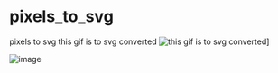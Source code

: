 # pixels_to_svg
pixels to svg
this gif is to svg converted
![this gif is to svg converted
](https://raw.githubusercontent.com/barionleg/pixels_to_svg/main/froide_158.gif
)]


![image](https://github.com/barionleg/pixels_to_svg/assets/102619282/33f89e6d-e83f-4edd-9c46-067e768a5353)
